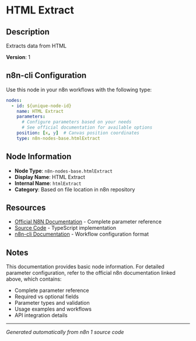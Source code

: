 # HTML Extract

## Description

Extracts data from HTML

**Version**: 1

## n8n-cli Configuration

Use this node in your n8n workflows with the following type:

```yaml
nodes:
  - id: ${unique-node-id}
    name: HTML Extract
    parameters:
      # Configure parameters based on your needs
      # See official documentation for available options
    position: [x, y]  # Canvas position coordinates
    type: n8n-nodes-base.htmlExtract
```

## Node Information

- **Node Type**: `n8n-nodes-base.htmlExtract`
- **Display Name**: HTML Extract
- **Internal Name**: `htmlExtract`
- **Category**: Based on file location in n8n repository

## Resources

- [Official N8N Documentation](https://docs.n8n.io/integrations/builtin/app-nodes/n8n-nodes-base.htmlextract/) - Complete parameter reference
- [Source Code](https://github.com/n8n-io/n8n/blob/master/packages/nodes-base/nodes/HtmlExtract/HtmlExtract.node.ts) - TypeScript implementation
- [n8n-cli Documentation](https://github.com/edenreich/n8n-cli) - Workflow configuration format

## Notes

This documentation provides basic node information. For detailed parameter configuration, 
refer to the official n8n documentation linked above, which contains:

- Complete parameter reference
- Required vs optional fields
- Parameter types and validation
- Usage examples and workflows
- API integration details

---
*Generated automatically from n8n 1 source code*
